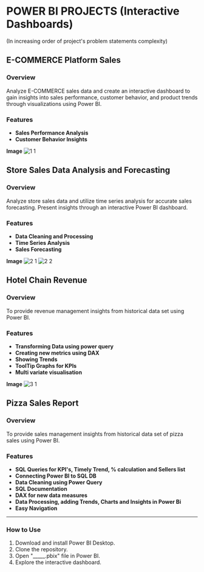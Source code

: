 # POWER BI PROJECTS (Interactive Dashboards)
(In increasing order of project's problem statements complexity)
## E-COMMERCE Platform Sales

### Overview
Analyze E-COMMERCE sales data and create an interactive dashboard to gain insights into sales performance, customer behavior, and product trends through visualizations using Power BI.

### Features
- **Sales Performance Analysis**
- **Customer Behavior Insights**
  
**Image**
![1 1](https://github.com/saahen-sriyan-mishra/Power-BI-Projects/assets/139043263/dab111b7-4e88-4398-a9c4-2c9a5785e2ad)



## Store Sales Data Analysis and Forecasting

### Overview
Analyze store sales data and utilize time series analysis for accurate sales forecasting.
Present insights through an interactive Power BI dashboard.
### Features
- **Data Cleaning and Processing**
- **Time Series Analysis**
- **Sales Forecasting**
  
**Image**
![2 1](https://github.com/saahen-sriyan-mishra/Power-BI-Projects/assets/139043263/8b681554-a0d2-4724-9bb6-ee359c47fded)
![2 2](https://github.com/saahen-sriyan-mishra/Power-BI-Projects/assets/139043263/c1ed2f74-ce32-494c-b89b-eaf12c3070f5)



##  Hotel Chain Revenue

### Overview
To provide revenue management insights from  historical data set  using Power BI.
### Features
- **Transforming Data using power query**
- **Creating new metrics using DAX**
- **Showing Trends**
- **ToolTip Graphs for KPIs**
- **Multi variate visualisation**
  
**Image**
![3 1](https://github.com/saahen-sriyan-mishra/Power-BI-Projects/assets/139043263/eb22e3ac-c85d-43b9-8151-c7af4bc41f00)



##  Pizza Sales Report

### Overview
To provide sales management insights from  historical data set of pizza sales using Power BI.
### Features
- **SQL Queries for KPI's, Timely Trend, % calculation and Sellers list**
- **Connecting Power BI to SQL DB**
- **Data Cleaning using Power Query**
- **SQL Documentation**
- **DAX for new data measures**
- **Data Processing, adding Trends, Charts and Insights in Power Bi**
- **Easy Navigation** 


__________________________________________________________________________________________________________________________________________
### How to Use
1. Download and install Power BI Desktop.
2. Clone the repository.
3. Open "_____.pbix" file in Power BI.
4. Explore the interactive dashboard.
